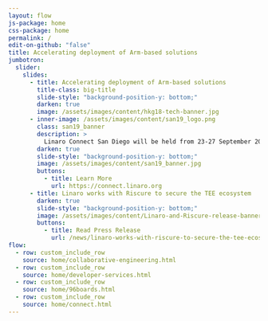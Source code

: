 ```yaml
---
layout: flow
js-package: home
css-package: home
permalink: /
edit-on-github: "false"
title: Accelerating deployment of Arm-based solutions
jumbotron:
  slider:
    slides:
      - title: Accelerating deployment of Arm-based solutions
        title-class: big-title
        slide-style: "background-position-y: bottom;"
        darken: true
        image: /assets/images/content/hkg18-tech-banner.jpg
      - inner-image: /assets/images/content/san19_logo.png
        class: san19_banner
        description: >
          Linaro Connect San Diego will be held from 23-27 September 2019 at Paradise Point, San Diego, California.
        darken: true
        slide-style: "background-position-y: bottom;"
        image: /assets/images/content/san19_banner.jpg
        buttons:
          - title: Learn More
            url: https://connect.linaro.org
      - title: Linaro works with Riscure to secure the TEE ecosystem
        darken: true
        slide-style: "background-position-y: bottom;"
        image: /assets/images/content/Linaro-and-Riscure-release-banner.jpg
        buttons:
          - title: Read Press Release
            url: /news/linaro-works-with-riscure-to-secure-the-tee-ecosystem/
flow:
  - row: custom_include_row
    source: home/collaborative-engineering.html
  - row: custom_include_row
    source: home/developer-services.html
  - row: custom_include_row
    source: home/96boards.html
  - row: custom_include_row
    source: home/connect.html
---
```


